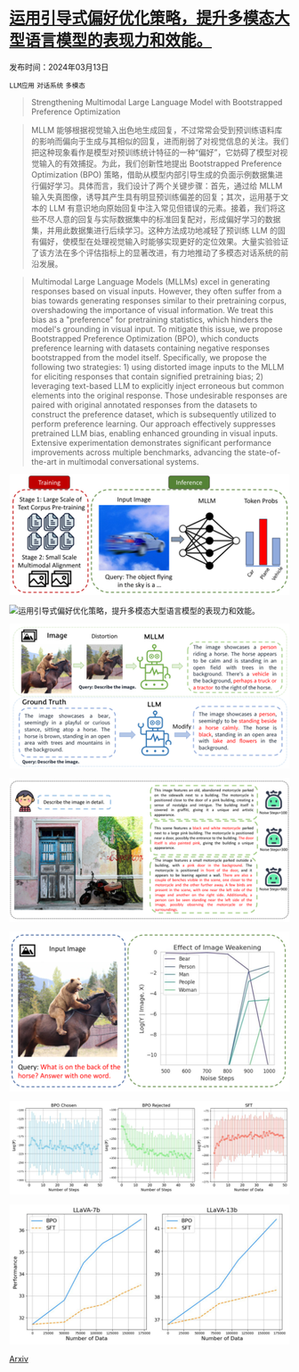 # [运用引导式偏好优化策略，提升多模态大型语言模型的表现力和效能。](https://arxiv.org/abs/2403.08730)

发布时间：2024年03月13日

`LLM应用` `对话系统` `多模态`

> Strengthening Multimodal Large Language Model with Bootstrapped Preference Optimization

> MLLM 能够根据视觉输入出色地生成回复，不过常常会受到预训练语料库的影响而偏向于生成与其相似的回复，进而削弱了对视觉信息的关注。我们把这种现象看作是模型对预训练统计特征的一种“偏好”，它妨碍了模型对视觉输入的有效捕捉。为此，我们创新性地提出 Bootstrapped Preference Optimization (BPO) 策略，借助从模型内部引导生成的负面示例数据集进行偏好学习。具体而言，我们设计了两个关键步骤：首先，通过给 MLLM 输入失真图像，诱导其产生具有明显预训练偏差的回复；其次，运用基于文本的 LLM 有意识地向原始回复中注入常见但错误的元素。接着，我们将这些不尽人意的回复与实际数据集中的标准回复配对，形成偏好学习的数据集，并用此数据集进行后续学习。这种方法成功地减轻了预训练 LLM 的固有偏好，使模型在处理视觉输入时能够实现更好的定位效果。大量实验验证了该方法在多个评估指标上的显著改进，有力地推动了多模态对话系统的前沿发展。

> Multimodal Large Language Models (MLLMs) excel in generating responses based on visual inputs. However, they often suffer from a bias towards generating responses similar to their pretraining corpus, overshadowing the importance of visual information. We treat this bias as a "preference" for pretraining statistics, which hinders the model's grounding in visual input. To mitigate this issue, we propose Bootstrapped Preference Optimization (BPO), which conducts preference learning with datasets containing negative responses bootstrapped from the model itself. Specifically, we propose the following two strategies: 1) using distorted image inputs to the MLLM for eliciting responses that contain signified pretraining bias; 2) leveraging text-based LLM to explicitly inject erroneous but common elements into the original response. Those undesirable responses are paired with original annotated responses from the datasets to construct the preference dataset, which is subsequently utilized to perform preference learning. Our approach effectively suppresses pretrained LLM bias, enabling enhanced grounding in visual inputs. Extensive experimentation demonstrates significant performance improvements across multiple benchmarks, advancing the state-of-the-art in multimodal conversational systems.

![运用引导式偏好优化策略，提升多模态大型语言模型的表现力和效能。](../../../paper_images/2403.08730/x1.png)

![运用引导式偏好优化策略，提升多模态大型语言模型的表现力和效能。](../../../paper_images/2403.08730/x2.png)

![运用引导式偏好优化策略，提升多模态大型语言模型的表现力和效能。](../../../paper_images/2403.08730/x3.png)

![运用引导式偏好优化策略，提升多模态大型语言模型的表现力和效能。](../../../paper_images/2403.08730/x4.png)

![运用引导式偏好优化策略，提升多模态大型语言模型的表现力和效能。](../../../paper_images/2403.08730/x5.png)

![运用引导式偏好优化策略，提升多模态大型语言模型的表现力和效能。](../../../paper_images/2403.08730/curves.jpg)

![运用引导式偏好优化策略，提升多模态大型语言模型的表现力和效能。](../../../paper_images/2403.08730/sizes.jpg)

[Arxiv](https://arxiv.org/abs/2403.08730)